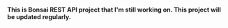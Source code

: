 #### This is Bonsai REST API project that I'm still working on. This project will be updated regularly. 
